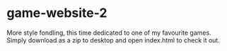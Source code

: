 # game-website-2
More style fondling, this time dedicated to one of my favourite games.
Simply download as a zip to desktop and open index.html to check it out.
